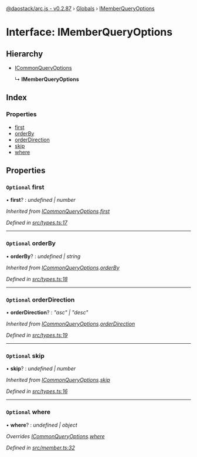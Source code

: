 [@daostack/arc.js - v0.2.87](../README.md) › [Globals](../globals.md) › [IMemberQueryOptions](imemberqueryoptions.md)

# Interface: IMemberQueryOptions

## Hierarchy

* [ICommonQueryOptions](icommonqueryoptions.md)

  ↳ **IMemberQueryOptions**

## Index

### Properties

* [first](imemberqueryoptions.md#optional-first)
* [orderBy](imemberqueryoptions.md#optional-orderby)
* [orderDirection](imemberqueryoptions.md#optional-orderdirection)
* [skip](imemberqueryoptions.md#optional-skip)
* [where](imemberqueryoptions.md#optional-where)

## Properties

### `Optional` first

• **first**? : *undefined | number*

*Inherited from [ICommonQueryOptions](icommonqueryoptions.md).[first](icommonqueryoptions.md#optional-first)*

*Defined in [src/types.ts:17](https://github.com/daostack/alchemy-monorepo/blob/6a18bc5/packages/arc.js/src/types.ts#L17)*

___

### `Optional` orderBy

• **orderBy**? : *undefined | string*

*Inherited from [ICommonQueryOptions](icommonqueryoptions.md).[orderBy](icommonqueryoptions.md#optional-orderby)*

*Defined in [src/types.ts:18](https://github.com/daostack/alchemy-monorepo/blob/6a18bc5/packages/arc.js/src/types.ts#L18)*

___

### `Optional` orderDirection

• **orderDirection**? : *"asc" | "desc"*

*Inherited from [ICommonQueryOptions](icommonqueryoptions.md).[orderDirection](icommonqueryoptions.md#optional-orderdirection)*

*Defined in [src/types.ts:19](https://github.com/daostack/alchemy-monorepo/blob/6a18bc5/packages/arc.js/src/types.ts#L19)*

___

### `Optional` skip

• **skip**? : *undefined | number*

*Inherited from [ICommonQueryOptions](icommonqueryoptions.md).[skip](icommonqueryoptions.md#optional-skip)*

*Defined in [src/types.ts:16](https://github.com/daostack/alchemy-monorepo/blob/6a18bc5/packages/arc.js/src/types.ts#L16)*

___

### `Optional` where

• **where**? : *undefined | object*

*Overrides [ICommonQueryOptions](icommonqueryoptions.md).[where](icommonqueryoptions.md#optional-where)*

*Defined in [src/member.ts:32](https://github.com/daostack/alchemy-monorepo/blob/6a18bc5/packages/arc.js/src/member.ts#L32)*
